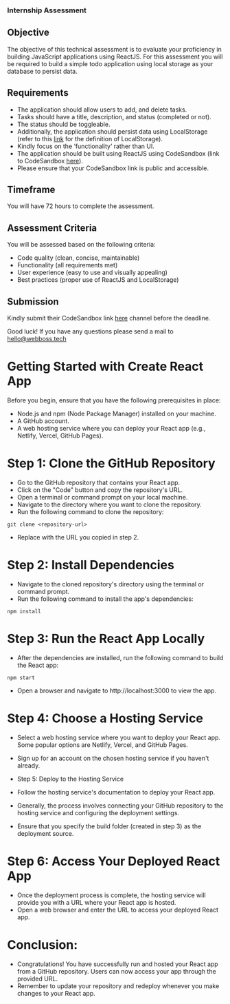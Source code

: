 ### Internship Assessment

## Objective

The objective of this technical assessment is to evaluate your proficiency in building JavaScript applications using ReactJS. For this assessment you will be required to build a simple todo application using local storage as your database to persist data.

## Requirements

- The application should allow users to add, and delete tasks.
- Tasks should have a title, description, and status (completed or not).
- The status should be toggleable.
- Additionally, the application should persist data using LocalStorage (refer to this [link](https://developer.mozilla.org/en-US/docs/Web/API/Window/localStorage) for the definition of LocalStorage).
- Kindly focus on the ‘functionality’ rather than UI.
- The application should be built using ReactJS using CodeSandbox (link to CodeSandbox [here](https://codesandbox.io/)).
- Please ensure that your CodeSandbox link is public and accessible.

## Timeframe

You will have 72 hours to complete the assessment.

## Assessment Criteria

You will be assessed based on the following criteria:

- Code quality (clean, concise, maintainable)
- Functionality (all requirements met)
- User experience (easy to use and visually appealing)
- Best practices (proper use of ReactJS and LocalStorage)

## Submission

Kindly submit their CodeSandbox link [here](https://forms.gle/Ebn5jM3mTVcQzFyY7) channel before the deadline.

Good luck! If you have any questions please send a mail to hello@webboss.tech


# Getting Started with Create React App

Before you begin, ensure that you have the following prerequisites in place:

* Node.js and npm (Node Package Manager) installed on your machine.
* A GitHub account.
* A web hosting service where you can deploy your React app (e.g., Netlify, Vercel, GitHub Pages).

# Step 1: Clone the GitHub Repository

* Go to the GitHub repository that contains your React app.
* Click on the "Code" button and copy the repository's URL.
* Open a terminal or command prompt on your local machine.
* Navigate to the directory where you want to clone the repository.
* Run the following command to clone the repository:
```
git clone <repository-url>
```
* Replace <repository-url> with the URL you copied in step 2.


# Step 2: Install Dependencies

* Navigate to the cloned repository's directory using the terminal or command prompt.
* Run the following command to install the app's dependencies:
```
npm install
```

# Step 3: Run the React App Locally
* After the dependencies are installed, run the following command to build the React app:
```
npm start
```
* Open a browser and navigate to http://localhost:3000 to view the app.


# Step 4: Choose a Hosting Service

* Select a web hosting service where you want to deploy your React app. Some popular options are Netlify, Vercel, and GitHub Pages.
* Sign up for an account on the chosen hosting service if you haven't already.
* Step 5: Deploy to the Hosting Service

* Follow the hosting service's documentation to deploy your React app.
* Generally, the process involves connecting your GitHub repository to the hosting service and configuring the deployment settings.
* Ensure that you specify the build folder (created in step 3) as the deployment source.

# Step 6: Access Your Deployed React App

* Once the deployment process is complete, the hosting service will provide you with a URL where your React app is hosted.
* Open a web browser and enter the URL to access your deployed React app.

# Conclusion:
* Congratulations! You have successfully run and hosted your React app from a GitHub repository. Users can now access your app through the provided URL.
* Remember to update your repository and redeploy whenever you make changes to your React app.